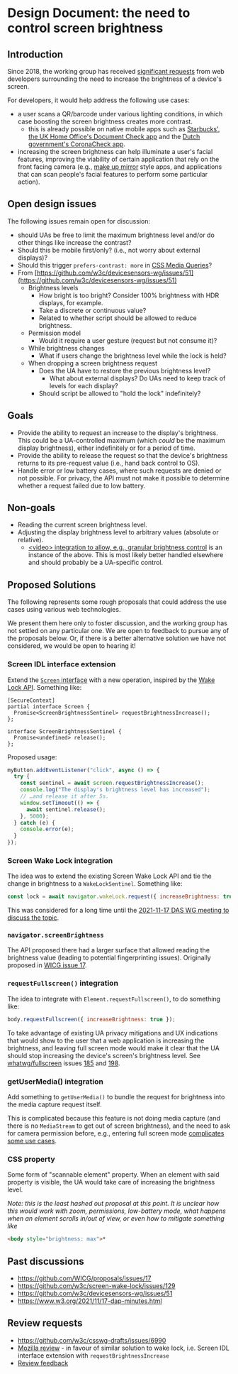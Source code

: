 # Design Document: the need to control screen brightness

## Introduction

Since 2018, the working group has received [significant requests](https://github.com/w3c/screen-wake-lock/issues/129) from web developers surrounding the need to increase the brightness of a device's screen.

For developers, it would help address the following use cases:

- a user scans a QR/barcode under various lighting conditions, in which case boosting the screen brightness creates more contrast.
  - this is already possible on native mobile apps such as [Starbucks'](https://play.google.com/store/apps/details?id=com.starbucks.mobilecard), [the UK Home Office's Document Check app](https://play.google.com/store/apps/details?id=uk.gov.HomeOffice.ho1) and the [Dutch government's CoronaCheck app](https://play.google.com/store/apps/details?id=nl.rijksoverheid.ctr.holder).
- increasing the screen brightness can help illuminate a user's facial features, improving the viability of certain application that rely on the front facing camera (e.g., [make up mirror](https://play.google.com/store/apps/details?id=mmapps.mirror.pro&hl=en&gl=US) style apps, and applications that can scan people's facial features to perform some particular action).

## Open design issues

The following issues remain open for discussion:
  - should UAs be free to limit the maximum brightness level and/or do other things like increase the contrast?
  - Should this be mobile first/only? (i.e., not worry about external displays)?
  - Should this trigger `prefers-contrast: more` in [CSS Media Queries](https://drafts.csswg.org/mediaqueries-5/#prefers-contrast)?
- From [https://github.com/w3c/devicesensors-wg/issues/51](https://github.com/w3c/devicesensors-wg/issues/51)
  - Brightness levels
    - How bright is too bright? Consider 100% brightness with HDR displays, for example.
    - Take a discrete or continuous value?
    - Related to whether script should be allowed to reduce brightness.
  - Permission model
    - Would it require a user gesture (request but not consume it)?
  - While brightness changes
    - What if users change the brightness level while the lock is held?
  - When dropping a screen brightness request
      - Does the UA have to restore the previous brightness level?
        - What about external displays? Do UAs need to keep track of levels for each display?
      - Should script be allowed to "hold the lock" indefinitely?

## Goals

- Provide the ability to request an increase to the display's brightness. This could be a UA-controlled maximum (which *could* be the maximum display brightness), either indefinitely or for a period of time.
- Provide the ability to release the request so that the device's brightness returns to its pre-request value (i.e., hand back control to OS).
- Handle error or low battery cases, where such requests are denied or not possible. For privacy, the API must not make it possible to determine whether a request failed due to low battery.

## Non-goals

- Reading the current screen brightness level.
- Adjusting the display brightness level to arbitrary values (absolute or relative).
  - [\<video\> integration to allow, e.g., granular brightness control](https://github.com/w3c/screen-wake-lock/issues/129#issuecomment-926603108) is an instance of the above. This is most likely better handled elsewhere and should probably be a UA-specific control.

## Proposed Solutions

The following represents some rough proposals that could address the use cases using various web technologies.  

We present them here only to foster discussion, and the working group has not settled on any particular one. We are open to feedback to pursue any of the proposals below. Or, if there is a better alternative solution we have not considered, we would be open to hearing it!

### Screen IDL interface extension

Extend the [`Screen` interface](https://drafts.csswg.org/cssom-view/#the-screen-interface) with a new operation, inspired by the [Wake Lock API](https://developer.mozilla.org/en-US/docs/Web/API/WakeLockSentinel). Something like:

```webidl
[SecureContext]
partial interface Screen {
  Promise<ScreenBrightnessSentinel> requestBrightnessIncrease();
};

interface ScreenBrightnessSentinel {
  Promise<undefined> release();
};
```

Proposed usage:

```javascript
myButton.addEventListener("click", async () => {
  try {
    const sentinel = await screen.requestBrightnessIncrease();
    console.log("The display's brightness level has increased");
    // …and release it after 5s.
    window.setTimeout(() => {
      await sentinel.release();
    }, 5000);
  } catch (e) {
    console.error(e);
  }
});
```

### Screen Wake Lock integration

The idea was to extend the existing Screen Wake Lock API and tie the change in brightness to a `WakeLockSentinel`. Something like:

``` javascript
const lock = await navigator.wakeLock.request({ increaseBrightness: true });
```

This was considered for a long time until the [2021-11-17 DAS WG meeting to discuss the topic](https://www.w3.org/events/meetings/0f623aa1-2026-4366-846b-c2faedda4180).

### `navigator.screenBrightness`

The API proposed there had a larger surface that allowed reading the brightness value (leading to potential fingerprinting issues). Originally proposed in [WICG issue 17](https://github.com/WICG/proposals/issues/17).

### `requestFullscreen()` integration

The idea to integrate with `Element.requestFullscreen()`, to do something like:

``` javascript
body.requestFullscreen({ increaseBrightness: true });
```

To take advantage of existing UA privacy mitigations and UX indications that would show to the user that a web application is increasing the brightness, and leaving full screen mode would make it clear that the UA should stop increasing the device's screen's brightness level.
See [whatwg/fullscreen](https://fullscreen.spec.whatwg.org/) issues [185](https://github.com/whatwg/fullscreen/issues/185) and [198](https://github.com/whatwg/fullscreen/issues/198).

### getUserMedia() integration

Add something to `getUserMedia()` to bundle the request for brightness into the media capture request itself.

This is complicated because this feature is not doing media capture (and there is no `MediaStream` to get out of screen brightness), and the need to ask for camera permission before, e.g., entering full screen mode [complicates some use cases](https://github.com/w3c/screen-wake-lock/issues/129#issuecomment-858790397).

### CSS property

Some form of "scannable element" property. When an element with said property is visible, the UA would take care of increasing the brightness level.

*Note: this is the least hashed out proposal at this point. It is unclear how this would work with zoom, permissions, low-battery mode, what happens when an element scrolls in/out of view, or even how to mitigate something like*

``` html
<body style="brightness: max">*
```

## Past discussions
- https://github.com/WICG/proposals/issues/17
- https://github.com/w3c/screen-wake-lock/issues/129
- https://github.com/w3c/devicesensors-wg/issues/51
- https://www.w3.org/2021/11/17-dap-minutes.html

## Review requests
- https://github.com/w3c/csswg-drafts/issues/6990
- [Mozilla review](https://github.com/mozilla/standards-positions/issues/623) - in favour of similar solution to wake lock, i.e. Screen IDL interface extension with `requestBrightnessIncrease`
- [Review feedback](https://github.com/w3c/screen-wake-lock/issues/335)
